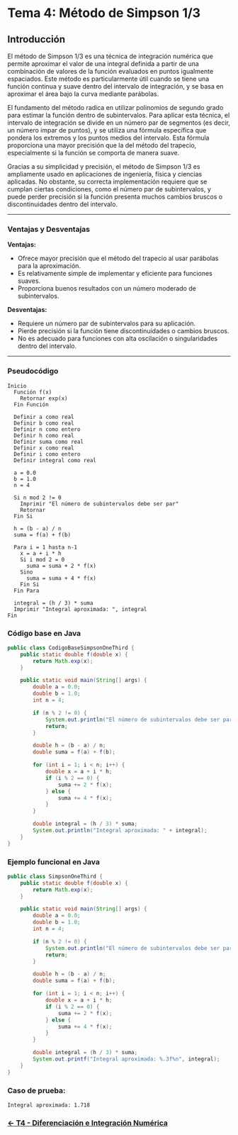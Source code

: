# Tema 4: Método de Simpson 1/3

## Introducción

El método de Simpson 1/3 es una técnica de integración numérica que permite aproximar el valor de una integral definida a partir de una combinación de valores de la función evaluados en puntos igualmente espaciados. Este método es particularmente útil cuando se tiene una función continua y suave dentro del intervalo de integración, y se basa en aproximar el área bajo la curva mediante parábolas.

El fundamento del método radica en utilizar polinomios de segundo grado para estimar la función dentro de subintervalos. Para aplicar esta técnica, el intervalo de integración se divide en un número par de segmentos (es decir, un número impar de puntos), y se utiliza una fórmula específica que pondera los extremos y los puntos medios del intervalo. Esta fórmula proporciona una mayor precisión que la del método del trapecio, especialmente si la función se comporta de manera suave.

Gracias a su simplicidad y precisión, el método de Simpson 1/3 es ampliamente usado en aplicaciones de ingeniería, física y ciencias aplicadas. No obstante, su correcta implementación requiere que se cumplan ciertas condiciones, como el número par de subintervalos, y puede perder precisión si la función presenta muchos cambios bruscos o discontinuidades dentro del intervalo.

---

### Ventajas y Desventajas

**Ventajas:**
- Ofrece mayor precisión que el método del trapecio al usar parábolas para la aproximación.
- Es relativamente simple de implementar y eficiente para funciones suaves.
- Proporciona buenos resultados con un número moderado de subintervalos.

**Desventajas:**
- Requiere un número par de subintervalos para su aplicación.
- Pierde precisión si la función tiene discontinuidades o cambios bruscos.
- No es adecuado para funciones con alta oscilación o singularidades dentro del intervalo.

---

### Pseudocódigo

```text
Inicio
  Función f(x)
    Retornar exp(x)
  Fin Función

  Definir a como real
  Definir b como real
  Definir n como entero
  Definir h como real
  Definir suma como real
  Definir x como real
  Definir i como entero
  Definir integral como real

  a = 0.0
  b = 1.0
  n = 4

  Si n mod 2 != 0
    Imprimir "El número de subintervalos debe ser par"
    Retornar
  Fin Si

  h = (b - a) / n
  suma = f(a) + f(b)

  Para i = 1 hasta n-1
    x = a + i * h
    Si i mod 2 = 0
      suma = suma + 2 * f(x)
    Sino
      suma = suma + 4 * f(x)
    Fin Si
  Fin Para

  integral = (h / 3) * suma
  Imprimir "Integral aproximada: ", integral
Fin
```

### Código base en Java

```java
public class CodigoBaseSimpsonOneThird {
    public static double f(double x) {
        return Math.exp(x);
    }

    public static void main(String[] args) {
        double a = 0.0;
        double b = 1.0;
        int n = 4;

        if (n % 2 != 0) {
            System.out.println("El número de subintervalos debe ser par");
            return;
        }

        double h = (b - a) / n;
        double suma = f(a) + f(b);

        for (int i = 1; i < n; i++) {
            double x = a + i * h;
            if (i % 2 == 0) {
                suma += 2 * f(x);
            } else {
                suma += 4 * f(x);
            }
        }

        double integral = (h / 3) * suma;
        System.out.println("Integral aproximada: " + integral);
    }
}
```

### Ejemplo funcional en Java

```java
public class SimpsonOneThird {
    public static double f(double x) {
        return Math.exp(x);
    }

    public static void main(String[] args) {
        double a = 0.0;
        double b = 1.0;
        int n = 4;

        if (n % 2 != 0) {
            System.out.println("El número de subintervalos debe ser par");
            return;
        }

        double h = (b - a) / n;
        double suma = f(a) + f(b);

        for (int i = 1; i < n; i++) {
            double x = a + i * h;
            if (i % 2 == 0) {
                suma += 2 * f(x);
            } else {
                suma += 4 * f(x);
            }
        }

        double integral = (h / 3) * suma;
        System.out.printf("Integral aproximada: %.3f%n", integral);
    }
}
```

### Caso de prueba:

```text
Integral aproximada: 1.718
```
### [<- T4 - Diferenciación e Integración Numérica ](https://github.com/Juan200519287393u83/Metodos_Numericos/blob/main/T4%20-%20Diferenciaci%C3%B3n%20e%20Integraci%C3%B3n%20Num%C3%A9rica/Introducci%C3%B3n%20a%20la%20DIferenciai%C3%B3n%20e%20Integraci%C3%B3n%20Num%C3%A9rica.md)
